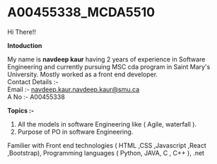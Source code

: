 # A00455338_MCDA5510
Hi There!!

**Intoduction**

My name is **navdeep kaur** having 2 years of experience in Software Engineering and currently pursuing MSC cda program in Saint Mary's University. Mostly worked as a front end developer. <br/>
Contact Details :- <br/>
Email :- navdeep.kaur.navdeep.kaur@smu.ca <br/>
A No :- A00455338 <br/>

**Topics :-** <br/>

1. All the models in software Engineering like ( Agile, waterfall ). <br/>
2. Purpose of PO in software Engineering.<br/>

Familier with Front end technologies ( HTML ,CSS ,Javascript ,React ,Bootstrap), Programming languages ( Python, JAVA, C , C++ ), .net <br/>




